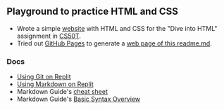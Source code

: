 ## Playground to practice HTML and CSS

- Wrote a simple [website](https://replit.com/@hannassuzuki/CS50xCourseWebsite#answer.html) with HTML and CSS for the "Dive into HTML" assignment in [CS50T](https://www.edx.org/learn/computer-science/harvard-university-cs50-s-understanding-technology).
- Tried out [GitHub Pages](https://pages.github.com/) to generate a [web page of this readme.md](https://hssboston.github.io/html-css/). 


### Docs
- [Using Git on Replit](https://docs.replit.com/category/using-git-on-replit)
- [Using Markdown on Replit](https://docs.replit.com/tutorials/markdown)
- Markdown Guide's [cheat sheet](https://www.markdownguide.org/cheat-sheet/)
- Markdown Guide's [Basic Syntax Overview](https://www.markdownguide.org/basic-syntax/)

